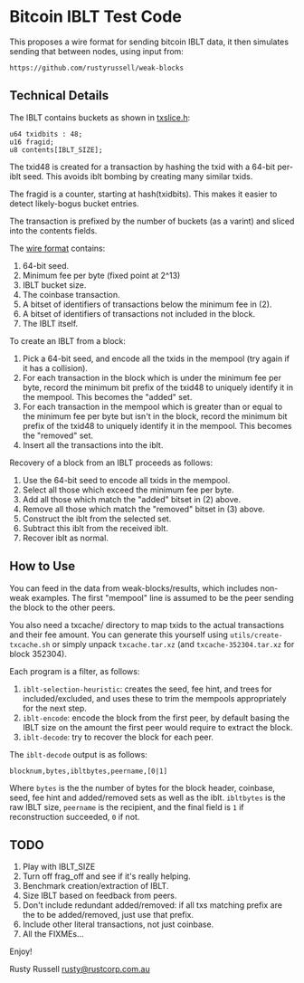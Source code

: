 Bitcoin IBLT Test Code
======================

This proposes a wire format for sending bitcoin IBLT data, it then
simulates sending that between nodes, using input from:

	https://github.com/rustyrussell/weak-blocks

Technical Details
-----------------
The IBLT contains buckets as shown in [txslice.h](txslice.h):

	u64 txidbits : 48;
	u16 fragid;
	u8 contents[IBLT_SIZE];

The txid48 is created for a transaction by hashing the txid with a
64-bit per-iblt seed.  This avoids iblt bombing by creating many
similar txids.

The fragid is a counter, starting at hash(txidbits).  This makes
it easier to detect likely-bogus bucket entries.

The transaction is prefixed by the number of buckets (as a varint) and
sliced into the contents fields.

The [wire format](wire_encode.cpp) contains:

1. 64-bit seed.
2. Minimum fee per byte (fixed point at 2^13)
3. IBLT bucket size.
4. The coinbase transaction.
5. A bitset of identifiers of transactions below the minimum fee in (2).
6. A bitset of identifiers of transactions not included in the block.
7. The IBLT itself.

To create an IBLT from a block:

1. Pick a 64-bit seed, and encode all the txids in the mempool (try
   again if it has a collision).
2. For each transaction in the block which is under the minimum fee
   per byte, record the minimum bit prefix of the txid48 to uniquely
   identify it in the mempool.  This becomes the "added" set.
3. For each transaction in the mempool which is greater than or equal
   to the minimum fee per byte but isn't in the block, record the
   minimum bit prefix of the txid48 to uniquely identify it in the
   mempool.  This becomes the "removed" set.
4. Insert all the transactions into the iblt.

Recovery of a block from an IBLT proceeds as follows:

1. Use the 64-bit seed to encode all txids in the mempool.
2. Select all those which exceed the minimum fee per byte.
3. Add all those which match the "added" bitset in (2) above.
4. Remove all those which match the "removed" bitset in (3) above.
5. Construct the iblt from the selected set.
6. Subtract this iblt from the received iblt.
7. Recover iblt as normal.

How to Use
----------
You can feed in the data from weak-blocks/results, which includes non-weak
examples.  The first "mempool" line is assumed to be the peer sending
the block to the other peers.

You also need a txcache/ directory to map txids to the actual
transactions and their fee amount.  You can generate this yourself
using `utils/create-txcache.sh` or simply unpack `txcache.tar.xz` (and
`txcache-352304.tar.xz` for block 352304).

Each program is a filter, as follows:

1. `iblt-selection-heuristic`: creates the seed, fee hint, and trees for included/excluded, and uses these to trim the mempools appropriately for the next step.
2. `iblt-encode`: encode the block from the first peer, by default basing the IBLT size on the amount the first peer would require to extract the block.
3. `iblt-decode`: try to recover the block for each peer.

The `iblt-decode` output is as follows:

```
blocknum,bytes,ibltbytes,peername,[0|1]
```

Where `bytes` is the the number of bytes for the block header,
coinbase, seed, fee hint and added/removed sets as well as the
iblt. `ibltbytes` is the raw IBLT size, `peername` is the recipient,
and the final field is `1` if reconstruction succeeded, `0` if not.

TODO
----

1. Play with IBLT_SIZE
2. Turn off frag_off and see if it's really helping.
3. Benchmark creation/extraction of IBLT.
4. Size IBLT based on feedback from peers.
5. Don't include redundant added/removed: if all txs matching prefix are
   the to be added/removed, just use that prefix.
6. Include other literal transactions, not just coinbase.
7. All the FIXMEs...

Enjoy!

Rusty Russell <rusty@rustcorp.com.au>
